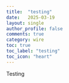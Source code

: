 ```yaml
---
title:  "testing"
date:   2025-03-19
layout: single
author_profile: false
comments: true
category: wire
toc: true
toc_label: "testing"
toc_icon: "heart"
---
```


Testing